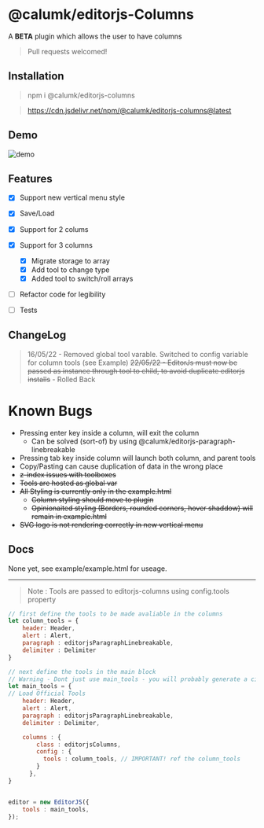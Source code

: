 # @calumk/editorjs-Columns

A **BETA** plugin which allows the user to have columns

> Pull requests welcomed!

## Installation


> npm i @calumk/editorjs-columns


> https://cdn.jsdelivr.net/npm/@calumk/editorjs-columns@latest


## Demo

![demo](assets/demo.gif)

## Features 

* [x] Support new vertical menu style
* [x] Save/Load
* [x] Support for 2 colums
* [x] Support for 3 columns
    * [x] Migrate storage to array
    * [x] Add tool to change type
    * [x] Added tool to switch/roll arrays
* [ ] Refactor code for legibility
* [ ] Tests



## ChangeLog

> 16/05/22 - Removed global tool varable. Switched to config variable for column tools (see Example)
> ~~22/05/22 - EditorJs must now be passed as instance through tool to child, to avoid duplicate editorjs installs~~ - Rolled Back 


# Known Bugs
* Pressing enter key inside a column, will exit the column 
    * Can be solved (sort-of) by using @calumk/editorjs-paragraph-linebreakable
* Pressing tab key inside column will launch both column, and parent tools
* Copy/Pasting can cause duplication of data in the wrong place
* ~~z-index issues with toolboxes~~
* ~~Tools are hosted as global var~~
* ~~All Styling is currently only in the example.html~~
    * ~~Column styling should move to plugin~~
    * ~~Opinionaited styling (Borders, rounded corners, hover shaddow) will remain in example.html~~
* ~~SVG logo is not rendering correctly in new vertical menu~~


## Docs
None yet, see example/example.html for useage.


---

> Note : Tools are passed to editorjs-columns using config.tools property

```javascript
// first define the tools to be made avaliable in the columns
let column_tools = {
    header: Header,
    alert : Alert,
    paragraph : editorjsParagraphLinebreakable,
    delimiter : Delimiter
}

// next define the tools in the main block
// Warning - Dont just use main_tools - you will probably generate a circular reference 
let main_tools = {
// Load Official Tools
    header: Header,
    alert : Alert,
    paragraph : editorjsParagraphLinebreakable,
    delimiter : Delimiter,

    columns : {
        class : editorjsColumns,
        config : {
          tools : column_tools, // IMPORTANT! ref the column_tools
        }
      },
}


editor = new EditorJS({
    tools : main_tools,
});
```